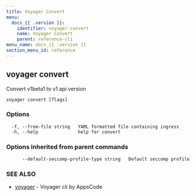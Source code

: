 ```yaml
---
title: Voyager Convert
menu:
  docs_{{ .version }}:
    identifier: voyager-convert
    name: Voyager Convert
    parent: reference-cli
menu_name: docs_{{ .version }}
section_menu_id: reference
---
```

## voyager convert

Convert v1beta1 to v1 api version

```
voyager convert [flags]
```

### Options

```
  -f, --from-file string   YAML formatted file containing ingress
  -h, --help               help for convert
```

### Options inherited from parent commands

```
      --default-seccomp-profile-type string   Default seccomp profile
```

### SEE ALSO

* [voyager](/docs/reference/cli/voyager.md)	 - Voyager cli by AppsCode

